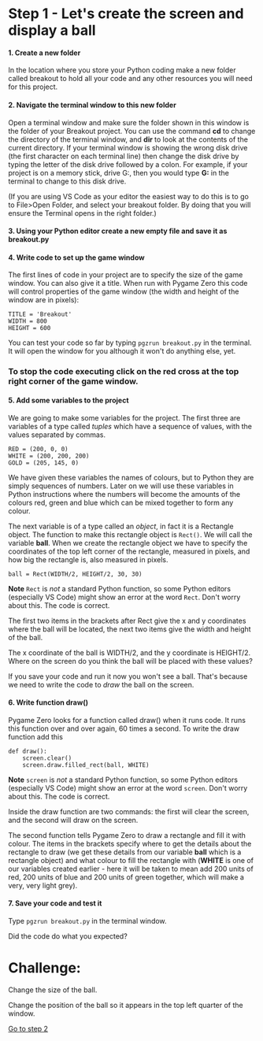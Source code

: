 # Step 1 - Let's create the screen and display a ball

#### 1. Create a new folder

In the location where you store your Python coding make a new folder called breakout to hold all your code and any other resources you will need for this project.

#### 2. Navigate the terminal window to this new folder

Open a terminal window and make sure the folder shown in this window is the folder of your Breakout project. You can use the command **cd** to change the directory of the terminal window, and **dir** to look at the contents of the current directory. If your terminal window is showing the wrong disk drive (the first character on each terminal line) then change the disk drive by typing the letter of the disk drive followed by a colon. For example, if your project is on a memory stick, drive G:, then you would type **G:** in the terminal to change to this disk drive.

(If you are using VS Code as your editor the easiest way to do this is to go to File>Open Folder, and select your breakout folder. By doing that you will ensure the Terminal opens in the right folder.)

#### 3. Using your Python editor create a new empty file and save it as breakout.py

#### 4. Write code to set up the game window

The first lines of code in your project are to specify the size of the game window. You can also give it a title. When run with Pygame Zero this code will control properties of the game window (the width and height of the window are in pixels):

```
TITLE = 'Breakout'
WIDTH = 800
HEIGHT = 600
```
You can test your code so far by typing ```pgzrun breakout.py``` in the terminal. It will open the window for you although it won't do anything else, yet.

### To stop the code executing click on the red cross at the top right corner of the game window.

#### 5. Add some variables to the project

We are going to make some variables for the project. The first three are variables of a type called *tuples* which have a sequence of values, with the values separated by commas.

```
RED = (200, 0, 0)
WHITE = (200, 200, 200)
GOLD = (205, 145, 0)
```
We have given these variables the names of colours, but to Python they are simply sequences of numbers. Later on we will use these variables in Python instructions where the numbers will become the amounts of the colours red, green and blue which can be mixed together to form any colour.

The next variable is of a type called an *object*, in fact it is a Rectangle object. The function to make this rectangle object is ```Rect()```. We will call the variable **ball**. When we create the rectangle object we have to specify the coordinates of the top left corner of the rectangle, measured in pixels, and how big the rectangle is, also measured in pixels.
```
ball = Rect(WIDTH/2, HEIGHT/2, 30, 30)
```
**Note** ```Rect``` is *not* a standard Python function, so some Python editors (especially VS Code) might show an error at the word ```Rect```. Don't worry about this. The code is correct.

The first two items in the brackets after Rect give the x and y coordinates where the ball will be located, the next two items give the width and height of the ball.

The x coordinate of the ball is WIDTH/2, and the y coordinate is HEIGHT/2. Where on the screen do you think the ball will be placed with these values?

If you save your code and run it now you won't see a ball. That's because we need to write the code to *draw* the ball on the screen.

#### 6. Write function **draw()**

Pygame Zero looks for a function called draw() when it runs code. It runs this function over and over again, 60 times a second. To write the draw function add this
```  
def draw():
    screen.clear()
    screen.draw.filled_rect(ball, WHITE)
```
**Note** ```screen``` is *not* a standard Python function, so some Python editors (especially VS Code) might show an error at the word ```screen```. Don't worry about this. The code is correct.

Inside the draw function are two commands: the first will clear the screen, and the second will draw on the screen.

The second function tells Pygame Zero to draw a rectangle and fill it with colour. The items in the brackets specify where to get the details about the rectangle to draw (we get these details from our variable **ball** which is a rectangle object) and what colour to fill the rectangle with (**WHITE** is one of our variables created earlier - here it will be taken to mean add 200 units of red, 200 units of blue and 200 units of green together, which will make a very, very light grey). 

#### 7. Save your code and test it

Type ```pgzrun breakout.py``` in the terminal window.

Did the code do what you expected?

Challenge:
==========

Change the size of the ball.

Change the position of the ball so it appears in the top left quarter of the window.

[Go to step 2](../step02-bat_and_movement)

